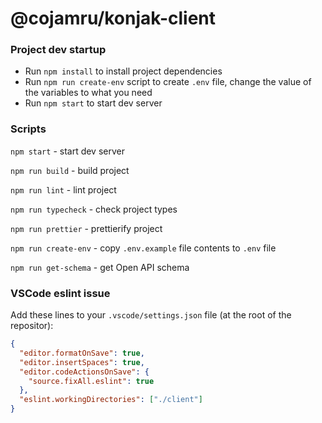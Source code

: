 # @cojamru/konjak-client

### Project dev startup

- Run `npm install` to install project dependencies
- Run `npm run create-env` script to create `.env` file, change the value of the variables to what you need
- Run `npm start` to start dev server

### Scripts

`npm start` - start dev server

`npm run build` - build project

`npm run lint` - lint project

`npm run typecheck` - check project types

`npm run prettier` - prettierify project

`npm run create-env` - copy `.env.example` file contents to `.env` file

`npm run get-schema` - get Open API schema

### VSCode eslint issue

Add these lines to your `.vscode/settings.json` file (at the root of the repositor):

```json
{
  "editor.formatOnSave": true,
  "editor.insertSpaces": true,
  "editor.codeActionsOnSave": {
    "source.fixAll.eslint": true
  },
  "eslint.workingDirectories": ["./client"]
}
```
